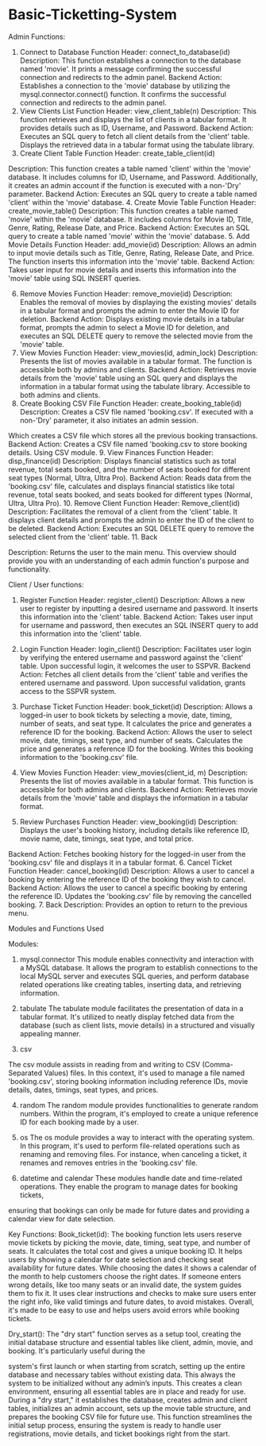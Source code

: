 # Basic-Ticketting-System

Admin Functions: 
1. Connect to Database 
Function Header: connect_to_database(id) 
Description: This function establishes a connection to the 
database named 'movie'. It prints a message confirming the 
successful connection and redirects to the admin panel. 
Backend Action: Establishes a connection to the 'movie' 
database by utilizing the mysql.connector.connect() function. It 
confirms the successful connection and redirects to the admin 
panel. 
2. View Clients List 
Function Header: view_client_table(n) 
Description: This function retrieves and displays the list of 
clients in a tabular format. It provides details such as ID, 
Username, and Password. 
Backend Action: Executes an SQL query to fetch all client 
details from the 'client' table. Displays the retrieved data in a 
tabular format using the tabulate library. 
3. Create Client Table 
Function Header: create_table_client(id) 

 
Description: This function creates a table named 'client' within 
the 'movie' database. It includes columns for ID, Username, and 
Password. Additionally, it creates an admin account if the 
function is executed with a non-'Dry' parameter. 
Backend Action: Executes an SQL query to create a table 
named 'client' within the 'movie' database. 
4. Create Movie Table 
Function Header: create_movie_table() 
Description: This function creates a table named 'movie' within 
the 'movie' database. It includes columns for Movie ID, Title, 
Genre, Rating, Release Date, and Price. 
Backend Action: Executes an SQL query to create a table 
named 'movie' within the 'movie' database. 
5. Add Movie Details 
Function Header: add_movie(id) 
Description: Allows an admin to input movie details such as 
Title, Genre, Rating, Release Date, and Price. The function 
inserts this information into the 'movie' table. 
Backend Action: Takes user input for movie details and inserts 
this information into the 'movie' table using SQL INSERT 
queries. 

 
6. Remove Movies 
Function Header: remove_movie(id) 
Description: Enables the removal of movies by displaying the 
existing movies' details in a tabular format and prompts the 
admin to enter the Movie ID for deletion. 
Backend Action: Displays existing movie details in a tabular 
format, prompts the admin to select a Movie ID for deletion, 
and executes an SQL DELETE query to remove the selected 
movie from the 'movie' table. 
7. View Movies 
Function Header: view_movies(id, admin_lock) 
Description: Presents the list of movies available in a tabular 
format. The function is accessible both by admins and clients. 
Backend Action: Retrieves movie details from the 'movie' table 
using an SQL query and displays the information in a tabular 
format using the tabulate library. Accessible to both admins 
and clients. 
8. Create Booking CSV File 
Function Header: create_booking_table(id) 
Description: Creates a CSV file named 'booking.csv'. If executed 
with a non-'Dry' parameter, it also initiates an admin session. 

 
Which creates a CSV file which stores all the previous booking 
transactions. 
Backend Action: Creates a CSV file named 'booking.csv to store 
booking details. Using CSV module. 
9. View Finances 
Function Header: disp_finance(id) 
Description: Displays financial statistics such as total revenue, 
total seats booked, and the number of seats booked for 
different seat types (Normal, Ultra, Ultra Pro). 
Backend Action: Reads data from the 'booking.csv' file, 
calculates and displays financial statistics like total revenue, 
total seats booked, and seats booked for different types 
(Normal, Ultra, Ultra Pro). 
10. Remove Client 
Function Header: Remove_client(id) 
Description: Facilitates the removal of a client from the 'client' 
table. It displays client details and prompts the admin to enter 
the ID of the client to be deleted. 
Backend Action: Executes an SQL DELETE query to remove the 
selected client from the 'client' table. 
11. Back 

 
Description: Returns the user to the main menu. 
This overview should provide you with an understanding of 
each admin function's purpose and functionality. 
 
Client / User functions: 
1. Register 
Function Header: register_client() 
Description: Allows a new user to register by inputting a 
desired username and password. It inserts this information 
into the 'client' table. 
Backend Action: Takes user input for username and password, 
then executes an SQL INSERT query to add this information 
into the 'client' table. 
2. Login 
Function Header: login_client() 
Description: Facilitates user login by verifying the entered 
username and password against the 'client' table. Upon 
successful login, it welcomes the user to SSPVR. 
Backend Action: Fetches all client details from the 'client' table 
and verifies the entered username and password. Upon 
successful validation, grants access to the SSPVR system. 

 
3. Purchase Ticket 
Function Header: book_ticket(id) 
Description: Allows a logged-in user to book tickets by 
selecting a movie, date, timing, number of seats, and seat type. 
It calculates the price and generates a reference ID for the 
booking. 
Backend Action: Allows the user to select movie, date, timings, 
seat type, and number of seats. Calculates the price and 
generates a reference ID for the booking. Writes this booking 
information to the 'booking.csv' file. 
4. View Movies 
Function Header: view_movies(client_id, m) 
Description: Presents the list of movies available in a tabular 
format. This function is accessible for both admins and clients. 
Backend Action: Retrieves movie details from the 'movie' table 
and displays the information in a tabular format. 
5. Review Purchases 
Function Header: view_booking(id) 
Description: Displays the user's booking history, including 
details like reference ID, movie name, date, timings, seat type, 
and total price. 

 
Backend Action: Fetches booking history for the logged-in user 
from the 'booking.csv' file and displays it in a tabular format. 
6. Cancel Ticket 
Function Header: cancel_booking(id) 
Description: Allows a user to cancel a booking by entering the 
reference ID of the booking they wish to cancel. 
Backend Action: Allows the user to cancel a specific booking 
by entering the reference ID. Updates the 'booking.csv' file by 
removing the cancelled booking. 
7. Back 
Description: Provides an option to return to the previous menu. 
 

 
 
Modules and Functions Used  
 
 
 
Modules: 
1. mysql.connector 
This module enables connectivity and interaction with a MySQL 
database. It allows the program to establish connections to the 
local MySQL server and executes SQL queries, and perform 
database related operations like creating tables, inserting 
data, and retrieving information. 
 
2. tabulate 
The tabulate module facilitates the presentation of data in a 
tabular format. It's utilized to neatly display fetched data from 
the database (such as client lists, movie details) in a 
structured and visually appealing manner. 
 
3. csv 
 
The csv module assists in reading from and writing to CSV 
(Comma-Separated Values) files. In this context, it's used to 
manage a file named 'booking.csv', storing booking information 
including reference IDs, movie details, dates, timings, seat 
types, and prices. 
 
4. random 
The random module provides functionalities to generate 
random numbers. Within the program, it's employed to create a 
unique reference ID for each booking made by a user. 
 
5. os 
The os module provides a way to interact with the operating 
system. In this program, it's used to perform file-related 
operations such as renaming and removing files. For instance, 
when canceling a ticket, it renames and removes entries in the 
'booking.csv' file. 
 
6. datetime and calendar 
These modules handle date and time-related operations. They 
enable the program to manage dates for booking tickets, 

 
ensuring that bookings can only be made for future dates and 
providing a calendar view for date selection. 
 
Key Functions: 
Book_ticket(id): 
The booking function lets users reserve movie tickets by 
picking the movie, date, timing, seat type, and number of seats. 
It calculates the total cost and gives a unique booking ID. It 
helps users by showing a calendar for date selection and 
checking seat availability for future dates. While choosing the 
dates it shows a calendar of the month to help customers 
choose the right dates. If someone enters wrong details, like 
too many seats or an invalid date, the system guides them to 
fix it. It uses clear instructions and checks to make sure users 
enter the right info, like valid timings and future dates, to avoid 
mistakes. Overall, it's made to be easy to use and helps users 
avoid errors while booking tickets. 
 
Dry_start(): 
The "dry start" function serves as a setup tool, creating the 
initial database structure and essential tables like client, 
admin, movie, and booking. It's particularly useful during the 
 
system's first launch or when starting from scratch, setting up 
the entire database and necessary tables without existing data. 
This always the system to be initialized without any admin’s 
inputs. This creates a clean environment, ensuring all 
essential tables are in place and ready for use. During a "dry 
start," it establishes the database, creates admin and client 
tables, initializes an admin account, sets up the movie table 
structure, and prepares the booking CSV file for future use. 
This function streamlines the initial setup process, ensuring 
the system is ready to handle user registrations, movie details, 
and ticket bookings right from the start.
